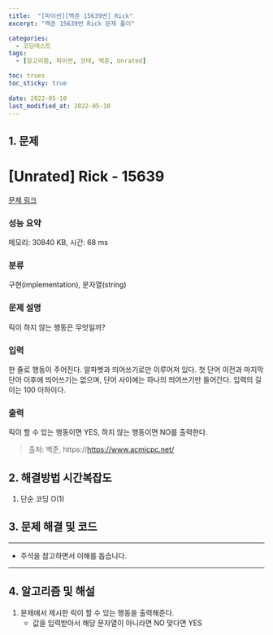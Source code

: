 ```yaml
---
title:  "[파이썬][백준 15639번] Rick"
excerpt: "백준 15639번 Rick 문제 풀이"

categories:
  - 코딩테스트
tags:
  - [알고리즘, 파이썬, 코테, 백준, Unrated]

toc: trues
toc_sticky: true
 
date: 2022-05-10
last_modified_at: 2022-05-10
---
```



## 1. 문제

# [Unrated] Rick - 15639 

[문제 링크](https://www.acmicpc.net/problem/15639) 

### 성능 요약

메모리: 30840 KB, 시간: 68 ms

### 분류

구현(implementation), 문자열(string)

### 문제 설명

<p>릭이 하지 않는 행동은 무엇일까?</p>

### 입력 

 <p>한 줄로 행동이 주어진다. 알파벳과 띄어쓰기로만 이루어져 있다. 첫 단어 이전과 마지막 단어 이후에 띄어쓰기는 없으며, 단어 사이에는 하나의 띄어쓰기만 들어간다. 입력의 길이는 100 이하이다.</p>

### 출력 

 <p>릭이 할 수 있는 행동이면 YES, 하지 않는 행동이면 NO를 출력한다.</p>



> 출처: 백준, https://https://www.acmicpc.net/

## 2. 해결방법 시간복잡도
1. 단순 코딩 O(1)


## 3. 문제 해결 및 코드
--- 

<script src="https://gist.github.com/cmblir/733ad0314ef8c41e85f84a0ac50265ea.js"></script>

- 주석을 참고하면서 이해를 돕습니다.
---

## 4. 알고리즘 및 해설

1. 문제에서 제시한 릭이 할 수 있는 행동을 출력해준다.
    - 값을 입력받아서 해당 문자열이 아니라면 NO 맞다면 YES